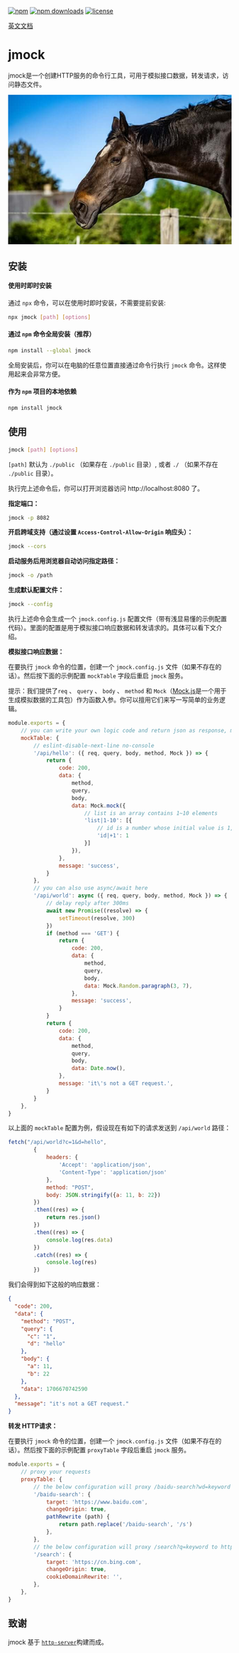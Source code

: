 [![npm](https://img.shields.io/npm/v/jmock.svg?style=flat-square)](https://www.npmjs.com/package/jmock)
[![npm downloads](https://img.shields.io/npm/dm/jmock?color=blue&label=npm%20downloads&style=flat-square)](https://www.npmjs.com/package/jmock)
[![license](https://img.shields.io/github/license/Yakima-Teng/jmock.svg?style=flat-square)](https://github.com/Yakima-Teng/jmock)

[英文文档](./README.md)

# jmock

jmock是一个创建HTTP服务的命令行工具，可用于模拟接口数据，转发请求，访问静态文件。

![cute jmock](./screenshots/public.jpg)

## 安装

#### 使用时即时安装

通过 `npx` 命令，可以在使用时即时安装，不需要提前安装:

```bash
npx jmock [path] [options]
```

#### 通过 `npm` 命令全局安装（推荐）

```bash
npm install --global jmock
```

全局安装后，你可以在电脑的任意位置直接通过命令行执行 `jmock` 命令。这样使用起来会非常方便。


#### 作为 `npm` 项目的本地依赖

```bash
npm install jmock
```

## 使用

```bash
jmock [path] [options]
```

`[path]` 默认为 `./public` （如果存在 `./public` 目录）, 或者 `./` （如果不存在 `./public` 目录）。

执行完上述命令后，你可以打开浏览器访问 http://localhost:8080 了。

**指定端口：**

```bash
jmock -p 8082
```

**开启跨域支持（通过设置 `Access-Control-Allow-Origin` 响应头）：**

```bash
jmock --cors
```

**启动服务后用浏览器自动访问指定路径：**

```bash
jmock -o /path
```

**生成默认配置文件：**

```bash
jmock --config
```

执行上述命令会生成一个 `jmock.config.js` 配置文件（带有浅显易懂的示例配置代码）。里面的配置是用于模拟接口响应数据和转发请求的。具体可以看下文介绍。

**模拟接口响应数据：**

在要执行 `jmock` 命令的位置，创建一个 `jmock.config.js` 文件（如果不存在的话）。然后按下面的示例配置 `mockTable` 字段后重启 `jmock` 服务。

提示：我们提供了`req` 、 `query` 、 `body` 、 `method` 和 `Mock`（[Mock.js](https://www.npmjs.com/package/mockjs)是一个用于生成模拟数据的工具包）作为函数入参。你可以擅用它们来写一写简单的业务逻辑。

```javascript
module.exports = {
    // you can write your own logic code and return json as response, mock.js is out of the box as the Mock argument
    mockTable: {
        // eslint-disable-next-line no-console
        '/api/hello': ({ req, query, body, method, Mock }) => {
            return {
                code: 200,
                data: {
                    method,
                    query,
                    body,
                    data: Mock.mock({
                        // list is an array contains 1~10 elements
                        'list|1-10': [{
                            // id is a number whose initial value is 1, and is increased by 1 each time
                            'id|+1': 1
                        }]
                    }),
                },
                message: 'success',
            }
        },
        // you can also use async/await here
        '/api/world': async ({ req, query, body, method, Mock }) => {
            // delay reply after 300ms
            await new Promise((resolve) => {
                setTimeout(resolve, 300)
            })
            if (method === 'GET') {
                return {
                    code: 200,
                    data: {
                        method,
                        query,
                        body,
                        data: Mock.Random.paragraph(3, 7),
                    },
                    message: 'success',
                }
            }
            return {
                code: 200,
                data: {
                    method,
                    query,
                    body,
                    data: Date.now(),
                },
                message: 'it\'s not a GET request.',
            }
        }
    },
}
```

以上面的 `mockTable` 配置为例，假设现在有如下的请求发送到 `/api/world` 路径：

```javascript
fetch("/api/world?c=1&d=hello",
        {
            headers: {
                'Accept': 'application/json',
                'Content-Type': 'application/json'
            },
            method: "POST",
            body: JSON.stringify({a: 11, b: 22})
        })
        .then((res) => {
            return res.json()
        })
        .then((res) => {
            console.log(res.data)
        })
        .catch((res) => {
            console.log(res)
        })
```

我们会得到如下这般的响应数据：

```json
{
  "code": 200,
  "data": {
    "method": "POST",
    "query": {
      "c": "1",
      "d": "hello"
    },
    "body": {
      "a": 11,
      "b": 22
    },
    "data": 1706670742590
  },
  "message": "it's not a GET request."
}
```

**转发 HTTP请求：**

在要执行 `jmock` 命令的位置，创建一个 `jmock.config.js` 文件（如果不存在的话）。然后按下面的示例配置 `proxyTable` 字段后重启 `jmock` 服务。

```javascript
module.exports = {
    // proxy your requests
    proxyTable: {
        // the below configuration will proxy /baidu-search?wd=keyword to https://www.baidu.com/s?wd=keyword
        '/baidu-search': {
            target: 'https://www.baidu.com',
            changeOrigin: true,
            pathRewrite (path) {
                return path.replace('/baidu-search', '/s')
            },
        },
        // the below configuration will proxy /search?q=keyword to https://cn.bing.com/search?q=keyword
        '/search': {
            target: 'https://cn.bing.com',
            changeOrigin: true,
            cookieDomainRewrite: '',
        },
    },
}
```

## 致谢

jmock 基于 [`http-server`](https://github.com/http-party/http-server)构建而成。
